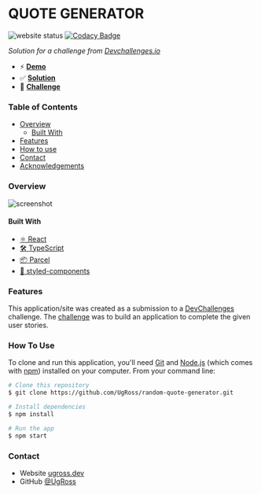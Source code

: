 # QUOTE GENERATOR

![website status](https://img.shields.io/website?up_message=UP&url=https%3A%2F%2Fugross.github.io%2Frandom-quote-generator%2F) [![Codacy Badge](https://app.codacy.com/project/badge/Grade/c93f97a714be4c10a666c4915c707c96)](https://www.codacy.com/gh/UgRoss/random-quote-generator/dashboard?utm_source=github.com&amp;utm_medium=referral&amp;utm_content=UgRoss/random-quote-generator&amp;utm_campaign=Badge_Grade)

_Solution for a challenge from [Devchallenges.io](http://devchallenges.io)_

- ⚡️ **[Demo](https://ugross.github.io/random-quote-generator/)**
- ✅ **[Solution](https://github.com/UgRoss/random-quote-generator)**
- 🔗 **[Challenge](https://devchallenges.io/challenges/8Y3J4ucAMQpSnYTwwWW8)**

<!-- TABLE OF CONTENTS -->

### Table of Contents

- [Overview](#overview)
  - [Built With](#built-with)
- [Features](#features)
- [How to use](#how-to-use)
- [Contact](#contact)
- [Acknowledgements](#acknowledgements)

<!-- OVERVIEW -->

### Overview

![screenshot](https://user-images.githubusercontent.com/5703885/96178894-bee20200-0f38-11eb-9a6f-b7681ec107de.png)

#### Built With

<!-- This section should list any major frameworks that you built your project using. Here are a few examples.-->

- [⚛️ React](https://reactjs.org/)
- [🛠 TypeScript](https://www.typescriptlang.org/)
- [📦 Parcel](https://parceljs.org/)
- [💅 styled-components](https://styled-components.com/)

### Features

<!-- List the features of your application or follow the template. Don't share the figma file here :) -->

This application/site was created as a submission to a [DevChallenges](https://devchallenges.io/challenges) challenge. The [challenge](https://devchallenges.io/challenges/8Y3J4ucAMQpSnYTwwWW8) was to build an application to complete the given user stories.

### How To Use

<!-- For example: -->

To clone and run this application, you'll need [Git](https://git-scm.com) and [Node.js](https://nodejs.org/en/download/) (which comes with [npm](http://npmjs.com)) installed on your computer. From your command line:

```bash
# Clone this repository
$ git clone https://github.com/UgRoss/random-quote-generator.git

# Install dependencies
$ npm install

# Run the app
$ npm start
```

### Contact

- Website [ugross.dev](https://ugross.dev)
- GitHub [@UgRoss](https://github.com/UgRoss)
